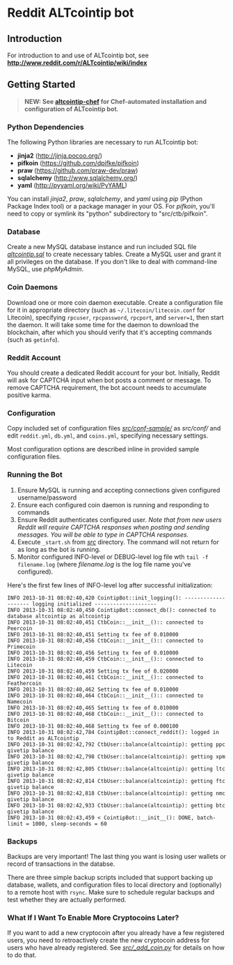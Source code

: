 # Reddit ALTcointip bot

## Introduction

For introduction to and use of ALTcointip bot, see __http://www.reddit.com/r/ALTcointip/wiki/index__

## Getting Started

>**NEW: See [altcointip-chef](https://github.com/vindimy/altcointip-chef) for Chef-automated installation and configuration of ALTcointip bot.**

### Python Dependencies

The following Python libraries are necessary to run ALTcointip bot:

* __jinja2__ (http://jinja.pocoo.org/)
* __pifkoin__ (https://github.com/dpifke/pifkoin)
* __praw__ (https://github.com/praw-dev/praw)
* __sqlalchemy__ (http://www.sqlalchemy.org/)
* __yaml__ (http://pyyaml.org/wiki/PyYAML)

You can install _jinja2_, _praw_, _sqlalchemy_, and _yaml_ using _pip_ (Python Package Index tool) or a package manager in your OS. For _pifkoin_, you'll need to copy or symlink its "python" subdirectory to "src/ctb/pifkoin".

### Database

Create a new MySQL database instance and run included SQL file _[altcointip.sql](altcointip.sql)_ to create necessary tables. Create a MySQL user and grant it all privileges on the database. If you don't like to deal with command-line MySQL, use _phpMyAdmin_.

### Coin Daemons

Download one or more coin daemon executable. Create a configuration file for it in appropriate directory (such as `~/.litecoin/litecoin.conf` for Litecoin), specifying `rpcuser`, `rpcpassword`, `rpcport`, and `server=1`, then start the daemon. It will take some time for the daemon to download the blockchain, after which you should verify that it's accepting commands (such as `getinfo`).

### Reddit Account

You should create a dedicated Reddit account for your bot. Initially, Reddit will ask for CAPTCHA input when bot posts a comment or message. To remove CAPTCHA requirement, the bot account needs to accumulate positive karma.

### Configuration

Copy included set of configuration files _[src/conf-sample/](src/conf-sample/)_ as _src/conf/_ and edit `reddit.yml`, `db.yml`, and `coins.yml`, specifying necessary settings.

Most configuration options are described inline in provided sample configuration files.

### Running the Bot

1. Ensure MySQL is running and accepting connections given configured username/password
1. Ensure each configured coin daemon is running and responding to commands
1. Ensure Reddit authenticates configured user. _Note that from new users Reddit will require CAPTCHA responses when posting and sending messages. You will be able to type in CAPTCHA responses._
1. Execute `_start.sh` from _[src](src/)_ directory. The command will not return for as long as the bot is running.
1. Monitor configured INFO-level or DEBUG-level log file wth `tail -f filename.log` (where _filename.log_ is the log file name you've configured).

Here's the first few lines of INFO-level log after successful initialization:

    INFO 2013-10-31 08:02:40,420 CointipBot::init_logging(): -------------------- logging initialized --------------------
    INFO 2013-10-31 08:02:40,450 CointipBot::connect_db(): connected to database altcointip as altcointip
    INFO 2013-10-31 08:02:40,451 CtbCoin::__init__():: connected to Peercoin
    INFO 2013-10-31 08:02:40,451 Setting tx fee of 0.010000
    INFO 2013-10-31 08:02:40,456 CtbCoin::__init__():: connected to Primecoin
    INFO 2013-10-31 08:02:40,456 Setting tx fee of 0.010000
    INFO 2013-10-31 08:02:40,459 CtbCoin::__init__():: connected to Litecoin
    INFO 2013-10-31 08:02:40,459 Setting tx fee of 0.020000
    INFO 2013-10-31 08:02:40,461 CtbCoin::__init__():: connected to Feathercoin
    INFO 2013-10-31 08:02:40,462 Setting tx fee of 0.010000
    INFO 2013-10-31 08:02:40,464 CtbCoin::__init__():: connected to Namecoin
    INFO 2013-10-31 08:02:40,465 Setting tx fee of 0.010000
    INFO 2013-10-31 08:02:40,468 CtbCoin::__init__():: connected to Bitcoin
    INFO 2013-10-31 08:02:40,468 Setting tx fee of 0.000100
    INFO 2013-10-31 08:02:42,784 CointipBot::connect_reddit(): logged in to Reddit as ALTcointip
    INFO 2013-10-31 08:02:42,792 CtbUser::balance(altcointip): getting ppc givetip balance
    INFO 2013-10-31 08:02:42,798 CtbUser::balance(altcointip): getting xpm givetip balance
    INFO 2013-10-31 08:02:42,805 CtbUser::balance(altcointip): getting ltc givetip balance
    INFO 2013-10-31 08:02:42,814 CtbUser::balance(altcointip): getting ftc givetip balance
    INFO 2013-10-31 08:02:42,818 CtbUser::balance(altcointip): getting nmc givetip balance
    INFO 2013-10-31 08:02:42,933 CtbUser::balance(altcointip): getting btc givetip balance
    INFO 2013-10-31 08:02:43,459 < CointipBot::__init__(): DONE, batch-limit = 1000, sleep-seconds = 60

### Backups

Backups are very important! The last thing you want is losing user wallets or record of transactions in the databse. 

There are three simple backup scripts included that support backing up database, wallets, and configuration files to local directory and (optionally) to a remote host with `rsync`. Make sure to schedule regular backups and test whether they are actually performed.
    
### What If I Want To Enable More Cryptocoins Later?

If you want to add a new cryptocoin after you already have a few registered users, you need to retroactively create the new cryptocoin address for users who have already registered. See _[src/_add_coin.py](src/_add_coin.py)_ for details on how to do that.
